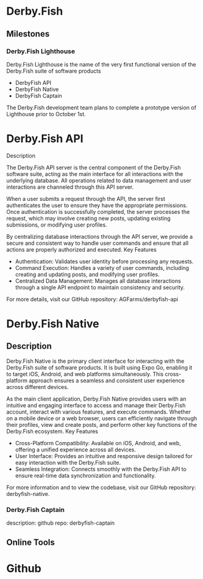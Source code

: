 # Derby.Fish
## Milestones
### Derby.Fish Lighthouse
Derby.Fish Lighthouse is the name of the very first functional version of the Derby.Fish suite of software products
- DerbyFish API
- DerbyFish Native
- DerbyFish Captain

The Derby.Fish development team plans to complete a prototype version of Lighthouse prior to October 1st.
  
# Derby.Fish API
Description

The Derby.Fish API server is the central component of the Derby.Fish software suite, acting as the main interface for all interactions with the underlying database. All operations related to data management and user interactions are channeled through this API server.

When a user submits a request through the API, the server first authenticates the user to ensure they have the appropriate permissions. Once authentication is successfully completed, the server processes the request, which may involve creating new posts, updating existing submissions, or modifying user profiles.

By centralizing database interactions through the API server, we provide a secure and consistent way to handle user commands and ensure that all actions are properly authorized and executed.
Key Features

- Authentication: Validates user identity before processing any requests.
- Command Execution: Handles a variety of user commands, including creating and updating posts, and modifying user profiles.
- Centralized Data Management: Manages all database interactions through a single API endpoint to maintain consistency and security.

For more details, visit our GitHub repository: AGFarms/derbyfish-api

# Derby.Fish Native
## Description

Derby.Fish Native is the primary client interface for interacting with the Derby.Fish suite of software products. It is built using Expo Go, enabling it to target iOS, Android, and web platforms simultaneously. This cross-platform approach ensures a seamless and consistent user experience across different devices.

As the main client application, Derby.Fish Native provides users with an intuitive and engaging interface to access and manage their Derby.Fish account, interact with various features, and execute commands. Whether on a mobile device or a web browser, users can efficiently navigate through their profiles, view and create posts, and perform other key functions of the Derby.Fish ecosystem.
Key Features

- Cross-Platform Compatibility: Available on iOS, Android, and web, offering a unified experience across all devices.
- User Interface: Provides an intuitive and responsive design tailored for easy interaction with the Derby.Fish suite.
- Seamless Integration: Connects smoothly with the Derby.Fish API to ensure real-time data synchronization and functionality.

For more information and to view the codebase, visit our GitHub repository: derbyfish-native.

### Derby.Fish Captain
description: 
github repo: derbyfish-captain

## Online Tools
# Github
